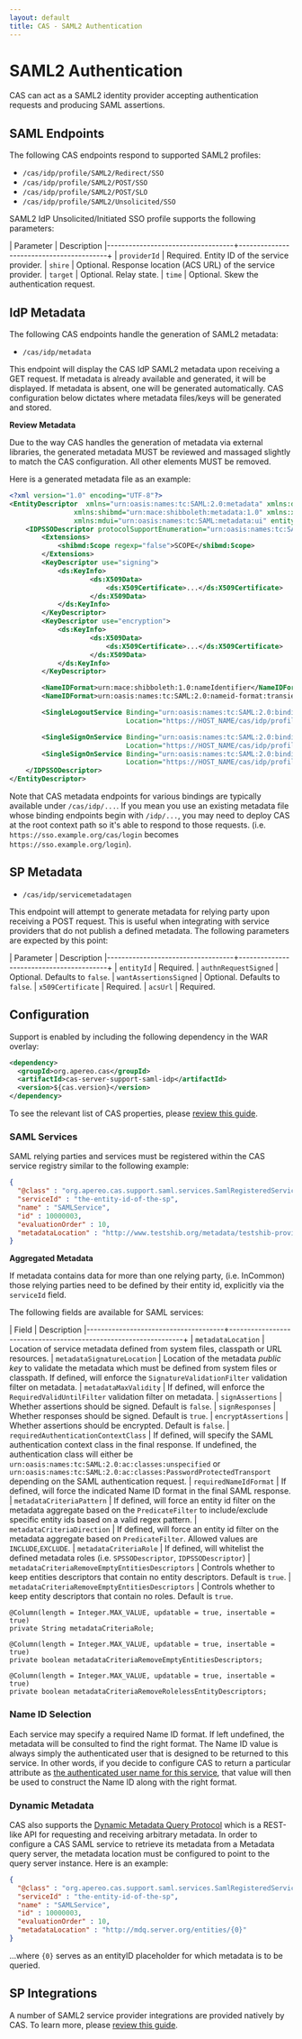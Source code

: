 ```yaml
---
layout: default
title: CAS - SAML2 Authentication
---
```


# SAML2 Authentication

CAS can act as a SAML2 identity provider accepting authentication requests and producing SAML assertions.

## SAML Endpoints

The following CAS endpoints respond to supported SAML2 profiles:

- `/cas/idp/profile/SAML2/Redirect/SSO`
- `/cas/idp/profile/SAML2/POST/SSO`
- `/cas/idp/profile/SAML2/POST/SLO`
- `/cas/idp/profile/SAML2/Unsolicited/SSO`

SAML2 IdP Unsolicited/Initiated SSO profile supports the following parameters:

| Parameter                         | Description
|-----------------------------------+-----------------------------------------+
| `providerId`                      | Required. Entity ID of the service provider.
| `shire`                           | Optional. Response location (ACS URL) of the service provider.
| `target`                          | Optional. Relay state.
| `time`                            | Optional. Skew the authentication request.

## IdP Metadata

The following CAS endpoints handle the generation of SAML2 metadata:
 
- `/cas/idp/metadata`

This endpoint will display the CAS IdP SAML2 metadata upon receiving a GET request. If metadata is already available and generated,
it will be displayed. If metadata is absent, one will be generated automatically. 
CAS configuration below dictates where metadata files/keys will be generated and stored.

<div class="alert alert-info"><strong>Review Metadata</strong><p>Due to the way CAS handles the generation of metadata via external 
libraries, the generated metadata MUST be reviewed and massaged slightly to match the CAS configuration. All other elements MUST be 
removed.</p></div>

Here is a generated metadata file as an example:

```xml
<?xml version="1.0" encoding="UTF-8"?>
<EntityDescriptor  xmlns="urn:oasis:names:tc:SAML:2.0:metadata" xmlns:ds="http://www.w3.org/2000/09/xmldsig#" 
                xmlns:shibmd="urn:mace:shibboleth:metadata:1.0" xmlns:xml="http://www.w3.org/XML/1998/namespace" 
                xmlns:mdui="urn:oasis:names:tc:SAML:metadata:ui" entityID="ENTITY_ID">
    <IDPSSODescriptor protocolSupportEnumeration="urn:oasis:names:tc:SAML:2.0:protocol">
        <Extensions>
            <shibmd:Scope regexp="false">SCOPE</shibmd:Scope>
        </Extensions>
        <KeyDescriptor use="signing">
            <ds:KeyInfo>
                    <ds:X509Data>
                        <ds:X509Certificate>...</ds:X509Certificate>
                    </ds:X509Data>
            </ds:KeyInfo>
        </KeyDescriptor>
        <KeyDescriptor use="encryption">
            <ds:KeyInfo>
                    <ds:X509Data>
                        <ds:X509Certificate>...</ds:X509Certificate>
                    </ds:X509Data>
            </ds:KeyInfo>
        </KeyDescriptor>

        <NameIDFormat>urn:mace:shibboleth:1.0:nameIdentifier</NameIDFormat>
        <NameIDFormat>urn:oasis:names:tc:SAML:2.0:nameid-format:transient</NameIDFormat>

        <SingleLogoutService Binding="urn:oasis:names:tc:SAML:2.0:bindings:HTTP-POST" 
                             Location="https://HOST_NAME/cas/idp/profile/SAML2/POST/SLO"/>

        <SingleSignOnService Binding="urn:oasis:names:tc:SAML:2.0:bindings:HTTP-POST" 
                             Location="https://HOST_NAME/cas/idp/profile/SAML2/POST/SSO"/>
        <SingleSignOnService Binding="urn:oasis:names:tc:SAML:2.0:bindings:HTTP-Redirect" 
                             Location="https://HOST_NAME/cas/idp/profile/SAML2/Redirect/SSO"/>
    </IDPSSODescriptor>
</EntityDescriptor>
```

Note that CAS metadata endpoints for various bindings are typically available under `/cas/idp/...`. If you 
mean you use an existing metadata file whose binding endpoints begin with `/idp/...`, you may need to deploy
CAS at the root context path so it's able to respond to those requests. (i.e. `https://sso.example.org/cas/login` becomes
`https://sso.example.org/login`).

## SP Metadata

- `/cas/idp/servicemetadatagen`

This endpoint will attempt to generate metadata for relying party upon receiving a POST request. This is useful when integrating with
service providers that do not publish a defined metadata. The following parameters are expected by this point:

| Parameter                         | Description
|-----------------------------------+-----------------------------------------+
| `entityId`                        | Required.
| `authnRequestSigned`              | Optional. Defaults to `false`.
| `wantAssertionsSigned`            | Optional. Defaults to `false`.
| `x509Certificate`                 | Required.
| `acsUrl`                          | Required.

## Configuration

Support is enabled by including the following dependency in the WAR overlay:

```xml
<dependency>
  <groupId>org.apereo.cas</groupId>
  <artifactId>cas-server-support-saml-idp</artifactId>
  <version>${cas.version}</version>
</dependency>
```

To see the relevant list of CAS properties, please [review this guide](Configuration-Properties.html).

### SAML Services

SAML relying parties and services must be registered within the CAS service registry similar to the following example:

```json
{
  "@class" : "org.apereo.cas.support.saml.services.SamlRegisteredService",
  "serviceId" : "the-entity-id-of-the-sp",
  "name" : "SAMLService",
  "id" : 10000003,
  "evaluationOrder" : 10,
  "metadataLocation" : "http://www.testshib.org/metadata/testshib-providers.xml"
}
```

<div class="alert alert-info"><strong>Aggregated Metadata</strong><p>If metadata 
contains data for more than one relying party, (i.e. InCommon) those relying parties need to be defined by their entity id, explicitly via 
the <code>serviceId</code> field. </p></div>

The following fields are available for SAML services:

| Field                                | Description
|--------------------------------------+-----------------------------------------------------------------+
| `metadataLocation`                   | Location of service metadata defined from system files, classpath or URL resources. 
| `metadataSignatureLocation`          | Location of the metadata *public key* to validate the metadata which must be defined from system files or classpath. If defined, will enforce the `SignatureValidationFilter` validation filter on metadata.
| `metadataMaxValidity`                | If defined, will enforce the `RequiredValidUntilFilter` validation filter on metadata.
| `signAssertions`                     | Whether assertions should be signed. Default is `false`.
| `signResponses`                      | Whether responses should be signed. Default is `true`.
| `encryptAssertions`                  | Whether assertions should be encrypted. Default is `false`.
| `requiredAuthenticationContextClass` | If defined, will specify the SAML authentication context class in the final response. If undefined, the authentication class will either be `urn:oasis:names:tc:SAML:2.0:ac:classes:unspecified` or `urn:oasis:names:tc:SAML:2.0:ac:classes:PasswordProtectedTransport` depending on the SAML authentication request. 
| `requiredNameIdFormat`               | If defined, will force the indicated Name ID format in the final SAML response.
| `metadataCriteriaPattern`            | If defined, will force an entity id filter on the metadata aggregate based on the `PredicateFilter` to include/exclude specific entity ids based on a valid regex pattern.
| `metadataCriteriaDirection`          | If defined, will force an entity id filter on the metadata aggregate based on `PredicateFilter`. Allowed values are `INCLUDE`,`EXCLUDE`.
| `metadataCriteriaRole`               | If defined, will whitelist the defined metadata roles (i.e. `SPSSODescriptor`, `IDPSSODescriptor`)
| `metadataCriteriaRemoveEmptyEntitiesDescriptors` | Controls whether to keep entities descriptors that contain no entity descriptors. Default is `true`.
| `metadataCriteriaRemoveEmptyEntitiesDescriptors` | Controls whether to keep entity descriptors that contain no roles. Default is `true`.


    @Column(length = Integer.MAX_VALUE, updatable = true, insertable = true)
    private String metadataCriteriaRole;

    @Column(length = Integer.MAX_VALUE, updatable = true, insertable = true)
    private boolean metadataCriteriaRemoveEmptyEntitiesDescriptors;

    @Column(length = Integer.MAX_VALUE, updatable = true, insertable = true)
    private boolean metadataCriteriaRemoveRolelessEntityDescriptors;
### Name ID Selection

Each service may specify a required Name ID format. If left undefined, the metadata will be consulted to find the right format. 
The Name ID value is always simply the authenticated user that is designed to be returned to this service. In other words, if you
decide to configure CAS to return a particular attribute as 
[the authenticated user name for this service](../integration/Attribute-Release-PrincipalId.html), 
that value will then be used to construct the Name ID along with the right format. 

### Dynamic Metadata

CAS also supports the [Dynamic Metadata Query Protocol](https://spaces.internet2.edu/display/InCFederation/Metadata+Query+Protocol)
which is a REST-like API for requesting and receiving arbitrary metadata. In order to configure a CAS SAML service to retrieve its metadata
from a Metadata query server, the metadata location must be configured to point to the query server instance. Here is an example:

```json
{
  "@class" : "org.apereo.cas.support.saml.services.SamlRegisteredService",
  "serviceId" : "the-entity-id-of-the-sp",
  "name" : "SAMLService",
  "id" : 10000003,
  "evaluationOrder" : 10,
  "metadataLocation" : "http://mdq.server.org/entities/{0}"
}
```

...where `{0}` serves as an entityID placeholder for which metadata is to be queried. 

## SP Integrations

A number of SAML2 service provider integrations are provided natively by CAS. To learn more, 
please [review this guide](../integration/Configuring-SAML-SP-Integrations.html).
